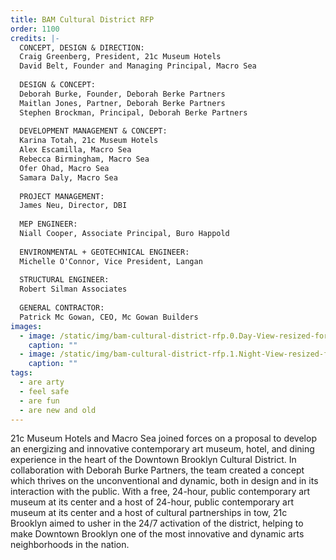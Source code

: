 ```yaml
---
title: BAM Cultural District RFP
order: 1100
credits: |-
  CONCEPT, DESIGN & DIRECTION:  
  Craig Greenberg, President, 21c Museum Hotels  
  David Belt, Founder and Managing Principal, Macro Sea  
    
  DESIGN & CONCEPT:  
  Deborah Burke, Founder, Deborah Berke Partners  
  Maitlan Jones, Partner, Deborah Berke Partners  
  Stephen Brockman, Principal, Deborah Berke Partners  
    
  DEVELOPMENT MANAGEMENT & CONCEPT:  
  Karina Totah, 21c Museum Hotels  
  Alex Escamilla, Macro Sea  
  Rebecca Birmingham, Macro Sea  
  Ofer Ohad, Macro Sea  
  Samara Daly, Macro Sea  
    
  PROJECT MANAGEMENT:  
  James Neu, Director, DBI  
    
  MEP ENGINEER:  
  Niall Cooper, Associate Principal, Buro Happold  
    
  ENVIRONMENTAL + GEOTECHNICAL ENGINEER:  
  Michelle O'Connor, Vice President, Langan  
    
  STRUCTURAL ENGINEER:  
  Robert Silman Associates  
    
  GENERAL CONTRACTOR:  
  Patrick Mc Gowan, CEO, Mc Gowan Builders
images:
  - image: /static/img/bam-cultural-district-rfp.0.Day-View-resized-for-web.jpg
    caption: ""
  - image: /static/img/bam-cultural-district-rfp.1.Night-View-resized-for-web.jpg
    caption: ""
tags:
  - are arty
  - feel safe
  - are fun
  - are new and old
---
```

21c Museum Hotels and Macro Sea joined forces on a proposal to develop an energizing and innovative contemporary art museum, hotel, and dining experience in the heart of the Downtown Brooklyn Cultural District. In collaboration with Deborah Burke Partners, the team created a concept which thrives on the unconventional and dynamic, both in design and in its interaction with the public. With a free, 24-hour, public contemporary art museum at its center and a host of 24-hour, public contemporary art museum at its center and a host of cultural partnerships in tow, 21c Brooklyn aimed to usher in the 24/7 activation of the district, helping to make Downtown Brooklyn one of the most innovative and dynamic arts neighborhoods in the nation.
